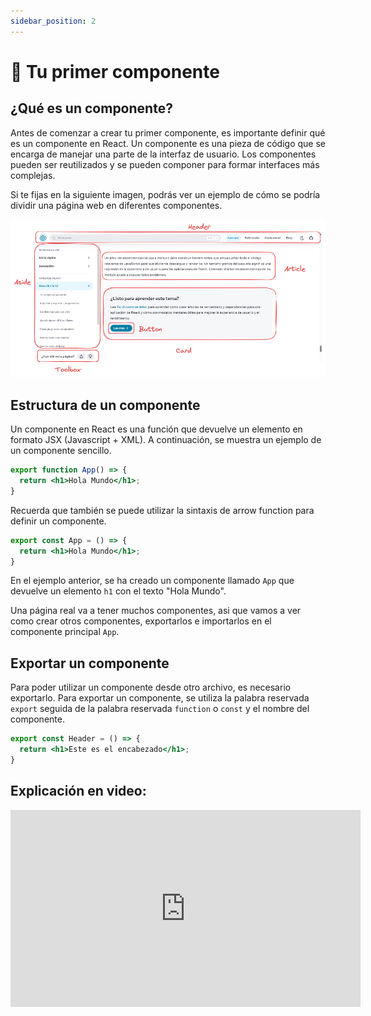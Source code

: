 ```yaml
---
sidebar_position: 2
---
```


# 🐣 Tu primer componente

## ¿Qué es un componente?

Antes de comenzar a crear tu primer componente, es importante definir 
qué es un componente en React. Un componente es una pieza de código
que se encarga de manejar una parte de la interfaz de usuario.
Los componentes pueden ser reutilizados y se pueden componer para formar
interfaces más complejas.

Si te fijas en la siguiente imagen, podrás ver un ejemplo de cómo se
podría dividir una página web en diferentes componentes.

![Componentes](./img/components.png)

## Estructura de un componente

Un componente en React es una función que devuelve un elemento en formato JSX (Javascript + XML). A continuación, se muestra un ejemplo de un componente sencillo.

```jsx
export function App() => {
  return <h1>Hola Mundo</h1>;
}
```

Recuerda que también se puede utilizar la sintaxis de arrow function para definir un componente.

```jsx
export const App = () => {
  return <h1>Hola Mundo</h1>;
}
```

En el ejemplo anterior, se ha creado un componente llamado `App` que devuelve un elemento `h1` con el texto "Hola Mundo".

Una página real va a tener muchos componentes, asi que vamos a ver como crear otros componentes, exportarlos e importarlos en el componente principal `App`.

## Exportar un componente

Para poder utilizar un componente desde otro archivo, es necesario exportarlo. Para exportar un componente, se utiliza la palabra reservada `export` seguida de la palabra reservada `function` o `const` y el nombre del componente.

```jsx
export const Header = () => {
  return <h1>Este es el encabezado</h1>;
}
```

## Explicación en video:

<iframe width="560" height="315" src="https://www.youtube.com/embed/L85yZjdXMfM?si=Ly0Mn6veT0GubG1c" title="YouTube video player" frameborder="0" allow="accelerometer; autoplay; clipboard-write; encrypted-media; gyroscope; picture-in-picture; web-share" allowfullscreen></iframe>